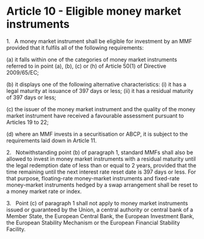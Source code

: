 # Article 10 - Eligible money market instruments


1.   A money market instrument shall be eligible for investment by an MMF provided that it fulfils all of the following requirements:

(a) it falls within one of the categories of money market instruments referred to in point (a), (b), (c) or (h) of Article 50(1) of Directive 2009/65/EC;

(b) it displays one of the following alternative characteristics: (i) it has a legal maturity at issuance of 397 days or less; (ii) it has a residual maturity of 397 days or less;

(c) the issuer of the money market instrument and the quality of the money market instrument have received a favourable assessment pursuant to Articles 19 to 22;

(d) where an MMF invests in a securitisation or ABCP, it is subject to the requirements laid down in Article 11.

2.   Notwithstanding point (b) of paragraph 1, standard MMFs shall also be allowed to invest in money market instruments with a residual maturity until the legal redemption date of less than or equal to 2 years, provided that the time remaining until the next interest rate reset date is 397 days or less. For that purpose, floating-rate money-market instruments and fixed-rate money-market instruments hedged by a swap arrangement shall be reset to a money market rate or index.

3.   Point (c) of paragraph 1 shall not apply to money market instruments issued or guaranteed by the Union, a central authority or central bank of a Member State, the European Central Bank, the European Investment Bank, the European Stability Mechanism or the European Financial Stability Facility.
